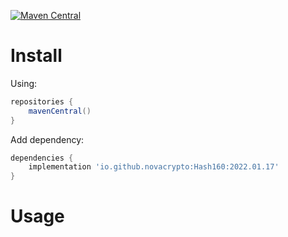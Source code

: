 [![Maven Central](https://img.shields.io/maven-central/v/io.github.novacrypto/Hash160)](https://search.maven.org/artifact/io.github.novacrypto/Hash160/)

# Install

Using:

```groovy
repositories {
    mavenCentral()
}
```

Add dependency:

```groovy
dependencies {
    implementation 'io.github.novacrypto:Hash160:2022.01.17'
}
```

# Usage

